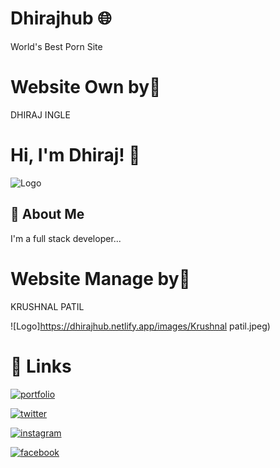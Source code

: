 
# Dhirajhub 🌐
World's Best Porn Site


# Website Own by👑
DHIRAJ INGLE

# Hi, I'm Dhiraj! 👋


![Logo](https://dhirajhub.netlify.app/images/logo1.jpeg)





## 🚀 About Me
I'm a full stack developer...

# Website Manage by💼
KRUSHNAL PATIL


![Logo]https://dhirajhub.netlify.app/images/Krushnal patil.jpeg)



# 🔗 Links

[![portfolio](https://img.shields.io/badge/my_portfolio-000?style=for-the-badge&logo=ko-fi&logoColor=white)](https://krushnal.work.gd/)

[![twitter](https://img.shields.io/badge/twitter-1DA1F2?style=for-the-badge&logo=twitter&logoColor=white)](https://www.twitter.com/krushnal_09?=08/)

[![instagram](https://img.shields.io/badge/instagram-1DA1F2?style=for-the-badge&logo=instagram&logoColor=violet)](https://instagram.com/krushnal_09)

[![facebook](https://img.shields.io/badge/facebook-1DA1F2?style=for-the-badge&logo=facebook&logoColor=white)](https://www.facebook.com/Krushnal.patil.37625/)

